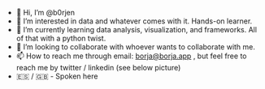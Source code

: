 - 👋 Hi, I’m @b0rjen
- 👀 I’m interested in data and whatever comes with it. Hands-on learner.
- 🌱 I’m currently learning data analysis, visualization, and frameworks. All of that with a python twist.
- 💞️ I’m looking to collaborate with whoever wants to collaborate with me.
- 📫 How to reach me through email: borja@borja.app , but feel free to reach me by twitter / linkedin (see below picture)
- 🇪🇸 / 🇬🇧 󠁧󠁢󠁥󠁮󠁧󠁿- Spoken here

<!---
b0rjen/b0rjen is a ✨ special ✨ repository because its `README.md` (this file) appears on your GitHub profile.
You can click the Preview link to take a look at your changes.
--->
